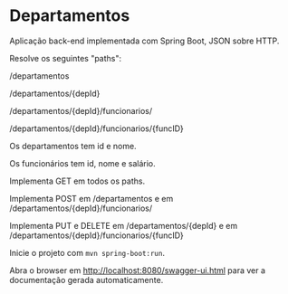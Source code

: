 # Departamentos

Aplicação back-end implementada com Spring Boot, JSON sobre HTTP.

Resolve os seguintes "paths":

/departamentos

/departamentos/{depId}

/departamentos/{depId}/funcionarios/

/departamentos/{depId}/funcionarios/{funcID}

Os departamentos tem id e nome.

Os funcionários tem id, nome e salário.

Implementa GET em todos os paths.

Implementa POST em /departamentos e em /departamentos/{depId}/funcionarios/

Implementa PUT e DELETE em /departamentos/{depId} e em /departamentos/{depId}/funcionarios/{funcID}

Inicie o projeto com `mvn spring-boot:run`. 

Abra o browser em <http://localhost:8080/swagger-ui.html> para ver a documentação gerada automaticamente.

